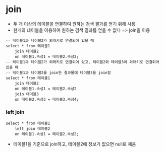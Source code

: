 # join

* 두 개 이상의 테이블을 연결하여 원하는 검색 결과를 얻기 위해 사용
* 한개의 테이블을 이용하여 원하는 검색 결과를 얻을 수 없다 => join을 이용

```mysql
-- 테이블1과 테이블2가 외래키로 연결되어 있을 때
select * from 테이블1
	join 테이블2
	on 테이블1.속성1 = 테이블2.속성2;
-- 테이블1과 테이블2가 외래키로 연결되어 있고, 테이블2와 테이블3이 외래키로 연결되어 있을 때
-- 테이블1과 테이블2를 join한 결과물에 테이블3을 join함
select * from 테이블1
	join 테이블2
	on 테이블1.속성1 = 테이블2.속성2
	join 테이블3
	on 테이블2.속성3 = 테이블3.속성4;
```



### left join

```mysql
select * from 테이블1
	left join 테이블2
	on 테이블1.속성1 = 테이블2.속성2;
```

* 테이블1을 기준으로 join하고, 테이블2에 정보가 없으면 null로 채움

